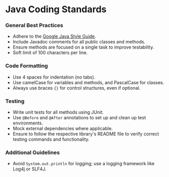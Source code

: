 # Java Coding Standards

### General Best Practices
- Adhere to the [Google Java Style Guide](https://google.github.io/styleguide/javaguide.html).
- Include Javadoc comments for all public classes and methods.
- Ensure methods are focused on a single task to improve testability.
- Soft limit of 100 characters per line.

### Code Formatting
- Use 4 spaces for indentation (no tabs).
- Use camelCase for variables and methods, and PascalCase for classes.
- Always use braces `{}` for control structures, even if optional.

### Testing
- Write unit tests for all methods using JUnit.
- Use `@Before` and `@After` annotations to set up and clean up test environments.
- Mock external dependencies where applicable.
- Ensure to follow the respective library's README file to verify correct testing commands and functionality.

### Additional Guidelines
- Avoid `System.out.println` for logging; use a logging framework like Log4j or SLF4J.
